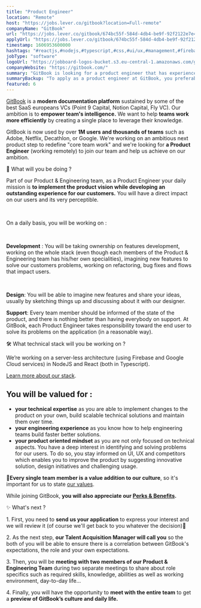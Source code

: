 ```yaml
---
title: "Product Engineer"
location: "Remote"
host: "https://jobs.lever.co/gitbook?location=Full-remote"
companyName: "GitBook"
url: "https://jobs.lever.co/gitbook/674bc55f-584d-4db4-be9f-92f2122e7e4c"
applyUrl: "https://jobs.lever.co/gitbook/674bc55f-584d-4db4-be9f-92f2122e7e4c/apply"
timestamp: 1606953600000
hashtags: "#reactjs,#nodejs,#typescript,#css,#ui/ux,#management,#firebase,#photoshop"
jobType: "software"
logoUrl: "https://jobboard-logos-bucket.s3.eu-central-1.amazonaws.com/gitbook"
companyWebsite: "https://gitbook.com/"
summary: "GitBook is looking for a product engineer that has experience in: #reactjs, #nodejs, #typescript."
summaryBackup: "To apply as a product engineer at GitBook, you preferably need to have some experience in: #reactjs, #nodejs, #typescript."
featured: 6
---
```


[GitBook](https://www.gitbook.com/) is a **modern documentation platform** sustained by some of the best SaaS europeans VCs (Point 9 Capital, Notion Capital, Fly VC). Our ambition is to **empower team's intelligence.** We want to help **teams work more efficiently** by creating a single place to leverage their knowledge.

GitBook is now used by over **1M users and thousands of teams** such as Adobe, Netflix, Decathlon, or Google. We're working on an ambitious next product step to redefine "core team work" and we're looking for **a Product Engineer** (working remotely) to join our team and help us achieve on our ambition. 

🙌 What will you be doing ?

Part of our Product & Engineering team, as a Product Engineer your daily mission is **to implement the product vision while developing an outstanding experience for our customers.** You will have a direct impact on our users and its very perceptible.

‌

On a daily basis, you will be working on :

‌

**Development** : You will be taking ownership on features development, working on the whole stack (even though each members of the Product & Engineering team has his/her own specialities), imagining new features to solve our customers problems, working on refactoring, bug fixes and flows that impact users.

‌

**Design**: You will be able to imagine new features and share your ideas, usually by sketching things up and discussing about it with our designer.

**Support**: Every team member should be informed of the state of the product, and there is nothing better than having everybody on support. At GitBook, each Product Engineer takes responsibility toward the end user to solve its problems on the application (in a reasonable way).

🛠 What technical stack will you be working on ? 

We’re working on a server-less architecture (using Firebase and Google Cloud services) in NodeJS and React (both in Typescript).

[Learn more about our stack](https://stackshare.io/gitbook/gitbook). 

## You will be valued for :

*   **your technical expertise** as you are able to implement changes to the product on your own, build scalable technical solutions and maintain them over time.
*   **your engineering experience** as you know how to help engineering teams build faster better solutions.
*   **your product oriented mindset** as you are not only focused on technical aspects. You have a deep interest in identifying and solving problems for our users. To do so, you stay informed on UI, UX and competitors which enables you to improve the product by suggesting innovative solution, design initiatives and challenging usage.

👥**Every single team member is a value addition to our culture**, so it's important for us to state [our values](https://jobs.gitbook.com/life-at-gitbook/our-values). 

While joining GitBook, **you will also appreciate our [Perks & Benefits](https://jobs.gitbook.com/life-at-gitbook/perks-and-benefits).**

✨ What's next ?

1\. First, you need to **send us your application** to express your interest and we will review it (of course we'll get back to you whatever the decision)🙂

2\. As the next step, **our Talent Acquisition Manager will call you** so the both of you will be able to ensure there is a correlation between GitBook's expectations, the role and your own expectations.

3\. Then, you will be **meeting with two members of our Product & Engineering Team** during two separate meetings to share about role specifics such as required skills, knowledge, abilities as well as working environment, day-to-day life...

4\. Finally, you will have the opportunity to **meet with the entire team** to get a **preview of GitBook’s culture and daily life.**

